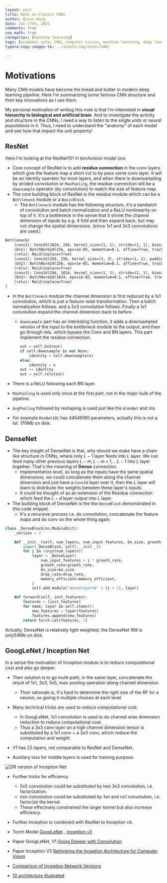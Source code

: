 ```yaml
---
layout: post
title: Note on Classic CNNs
author: Binxu Wang
date: Jan 17th, 2021
comments: true
use_math: true
categories: [machine learning]
tags: [academic note, CNN, computer vision, machine learning, deep learning, classics]
typora-copy-images-to: ../assets/img/notes/GAN/

---
```


Motivations 
====

Many CNN models have become the bread and butter in modern deep learning pipeline. Here I'm summarizing some famous CNN structure and their key innovations as I use them. 



My personal motivation of writing this note is that I'm interested in **visual hierarchy in biological and artificial brain**. And to investigate the activity and structure in the CNNs, I need a way to listen to the *single units* or *neural populations* in it. Thus, I need to understand the "anatomy" of each model and see how that impact the unit property! 



## ResNet 

Here I'm looking at the ResNet101 in torchvision model zoo. 

* Core concept of ResNet is to add **residue connection** in the conv layers which give the feature map a short cut to by pass some conv layer. It will be an identity operator for most layers, and when there is downsampling by strided convolution or `MaxPooling`, the residue connection will be a `downsample` operator (by convolution) to match the size of feature map. 
* The core building block of ResNet is the residue module which can be a `Bottleneck` module or a `BasicBlock`. 
  * The `Bottleneck` module has the following structure, it's a sandwich of convolution and batch normalization and a ReLU nonlinearity on top of it. It's a bottleneck in the sense that it shrink the channel dimension of inputs by e.g. 4 fold and then expand back, but may not change the spatial dimensions. (since 1x1 and 3x3 convolutions are used.) 

```tex
Bottleneck(
    (conv1): Conv2d(1024, 256, kernel_size=(1, 1), stride=(1, 1), bias=False)
    (bn1): BatchNorm2d(256, eps=1e-05, momentum=0.1, affine=True, track_running_stats=True)
    (relu): ReLU(inplace=True)
    (conv2): Conv2d(256, 256, kernel_size=(3, 3), stride=(1, 1), padding=(1, 1), bias=False)
    (bn2): BatchNorm2d(256, eps=1e-05, momentum=0.1, affine=True, track_running_stats=True)
    (relu): ReLU(inplace=True)
    (conv3): Conv2d(256, 1024, kernel_size=(1, 1), stride=(1, 1), bias=False)
    (bn3): BatchNorm2d(1024, eps=1e-05, momentum=0.1, affine=True, track_running_stats=True)
    (relu): ReLU(inplace=True)
)
```

* In the `Bottleneck` module the channel dimension is first reduced by a 1x1 convolution, which is just a feature-wise transformation. Then a batch normalization follows. and a 3x3 convolution follows. Finally a 1x1 convolution expand the channel dimension back to before. 

  * `downsample` part has an interesting function, it adds a downsampled version of the input to the bottleneck module to the output, and then go through relu. which bypass the Conv and BN layers. This part implement the residue connection. 

    ```python
    out = self.bn3(out)
    if self.downsample is not None:
    	identity = self.downsample(x)
    else:
        identity = x
    out += identity
    out = self.relu(out)
    ```

* There is a ReLU following each BN layer. 
* `MaxPooling` is used only once at the first part, not in the major bulk of the pipeline. 
* `AvgPooling` followed by reshaping is used just like the `AlexNet` and `VGG` 

* For example `ResNet101` has 44549160 parameters, actually this is not a lot. 170Mb on disk. 

## DenseNet

* The key insight of DenseNet is that, why should we make have a chain like structure in CNNs, where only $L-1$ layer feeds into $L$ layer. We can feed many other previous layers $L-m, L-m+1,...L-1$ into $L$ layer together. That's the meaning of **Dense** connection. 
  * Implementation level, as long as the inputs have the same spatial dimensions, we could concatenate them along the channel dimension and just have a `Conv2d` layer over it, then the $L$ layer will learn to distribute the weights between these layer's inputs. 
  * It could be thought of as an extension of the Residue connection which feed the $L-d$ layer output into $L$ layer. 
* The building block of DenseNet is the the `DenseBlock` demonstrated in this code snippet. 
  * It's a recursive process i.e. do convolution, concatenate the feature maps and do conv on the whole thing again. 

```python
class _DenseBlock(nn.ModuleDict):
    _version = 2

    def __init__(self, num_layers, num_input_features, bn_size, growth_rate, drop_rate, memory_efficient=False):
        super(_DenseBlock, self).__init__()
        for i in range(num_layers):
            layer = _DenseLayer(
                num_input_features + i * growth_rate,
                growth_rate=growth_rate,
                bn_size=bn_size,
                drop_rate=drop_rate,
                memory_efficient=memory_efficient,
            )
            self.add_module('denselayer%d' % (i + 1), layer)

    def forward(self, init_features):
        features = [init_features]
        for name, layer in self.items():
            new_features = layer(features)
            features.append(new_features)
        return torch.cat(features, 1)
```

Actually, DenseNet is relatively light weighted, the DenseNet 169 is only54Mb on disk. 





## GoogLeNet / Inception Net

In a sense the motivation of Inception module is to reduce computational cost and also go deeper. 

* Their solution is to go multi-path, in the same layer, concatenate the result of 1x1, 3x3, 5x5, max-pooling operation along channel dimension. 
  * Their rationale is, it's hard to determine the right size of the RF for a neuron, so giving it multiple choices at each level. 

* Many technical tricks are used to reduce computational cost. 
  * In GoogLeNet, 1x1 convolution is used to do channel wise dimension reduction to reduce computational cost. 
  * Thus a 3x3 conv layer on a high channel dimension tensor is substituted by a 1x1 conv + a 3x3 conv, which reduce the computation and weight. 
* V1 has 22 layers, not comparable to ResNet and DenseNet.
* Auxiliary loss for middle layers is used for training purpose. 

![DR version of Inception Net](https://miro.medium.com/max/700/1*U_McJnp7Fnif-lw9iIC5Bw.png)

* Further tricks for efficiency
  * 5x5 convolution could be substituted by two 3x3 convolution, i.e. factorization. 
  * nxn convolution could be substituted by 1xn and nx1 convolution, i.e. factorize the kernel. 
  * These effectively constrained the larger kernel but also increase efficiency. 
* Further Inception is combined with ResNet to Inception v4. 



* Torch Model [GoogLeNet](https://pytorch.org/hub/pytorch_vision_googlenet/) , [Inception v3](https://pytorch.org/hub/pytorch_vision_inception_v3/)



* Paper GoogLeNet, V1 [Going Deeper with Convolution](https://www.cv-foundation.org/openaccess/content_cvpr_2015/html/Szegedy_Going_Deeper_With_2015_CVPR_paper.html) 
* Paper Inception V3 [Rethinking the Inception Architecture for Computer Vision](http://arxiv.org/abs/1512.00567)



* [Comparison of Inception Network Versions ](https://towardsdatascience.com/a-simple-guide-to-the-versions-of-the-inception-network-7fc52b863202)

* [10 architecture illustrated](https://towardsdatascience.com/illustrated-10-cnn-architectures-95d78ace614d)



